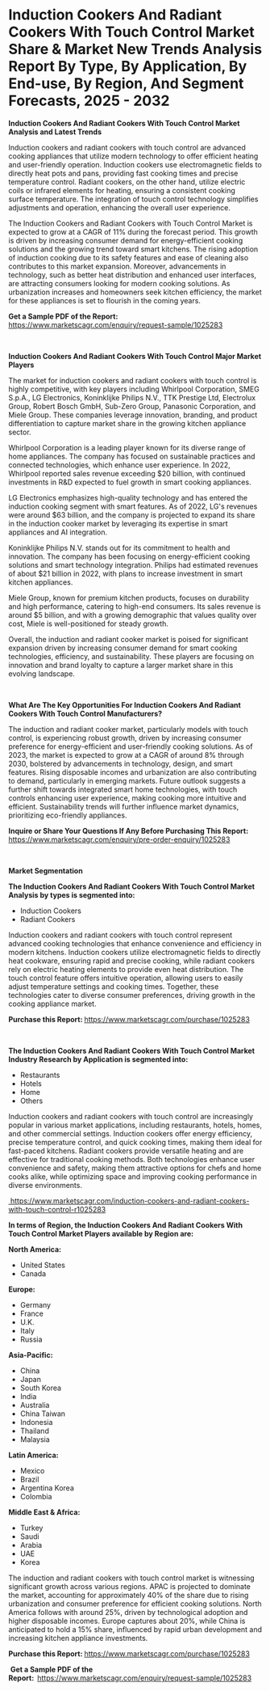 <p><h1>Induction Cookers And Radiant Cookers With Touch Control Market Share & Market New Trends Analysis Report By Type, By Application, By End-use, By Region, And Segment Forecasts, 2025 - 2032</h1></p><p><strong>Induction Cookers And Radiant Cookers With Touch Control Market Analysis and Latest Trends</strong></p>
<p><p>Induction cookers and radiant cookers with touch control are advanced cooking appliances that utilize modern technology to offer efficient heating and user-friendly operation. Induction cookers use electromagnetic fields to directly heat pots and pans, providing fast cooking times and precise temperature control. Radiant cookers, on the other hand, utilize electric coils or infrared elements for heating, ensuring a consistent cooking surface temperature. The integration of touch control technology simplifies adjustments and operation, enhancing the overall user experience.</p><p>The Induction Cookers and Radiant Cookers with Touch Control Market is expected to grow at a CAGR of 11% during the forecast period. This growth is driven by increasing consumer demand for energy-efficient cooking solutions and the growing trend toward smart kitchens. The rising adoption of induction cooking due to its safety features and ease of cleaning also contributes to this market expansion. Moreover, advancements in technology, such as better heat distribution and enhanced user interfaces, are attracting consumers looking for modern cooking solutions. As urbanization increases and homeowners seek kitchen efficiency, the market for these appliances is set to flourish in the coming years.</p></p>
<p><strong>Get a Sample PDF of the Report:&nbsp;</strong> <a href="https://www.marketscagr.com/enquiry/request-sample/1025283?utm_campaign=3623&utm_medium=2&utm_source=Github&utm_content=ia&utm_term=19042025&utm_id=induction-cookers-and-radiant-cookers-with-touch-control">https://www.marketscagr.com/enquiry/request-sample/1025283</a></p>
<p>&nbsp;</p>
<p><strong>Induction Cookers And Radiant Cookers With Touch Control Major Market Players</strong></p>
<p><p>The market for induction cookers and radiant cookers with touch control is highly competitive, with key players including Whirlpool Corporation, SMEG S.p.A., LG Electronics, Koninklijke Philips N.V., TTK Prestige Ltd, Electrolux Group, Robert Bosch GmbH, Sub-Zero Group, Panasonic Corporation, and Miele Group. These companies leverage innovation, branding, and product differentiation to capture market share in the growing kitchen appliance sector.</p><p>Whirlpool Corporation is a leading player known for its diverse range of home appliances. The company has focused on sustainable practices and connected technologies, which enhance user experience. In 2022, Whirlpool reported sales revenue exceeding $20 billion, with continued investments in R&D expected to fuel growth in smart cooking appliances.</p><p>LG Electronics emphasizes high-quality technology and has entered the induction cooking segment with smart features. As of 2022, LG's revenues were around $63 billion, and the company is projected to expand its share in the induction cooker market by leveraging its expertise in smart appliances and AI integration.</p><p>Koninklijke Philips N.V. stands out for its commitment to health and innovation. The company has been focusing on energy-efficient cooking solutions and smart technology integration. Philips had estimated revenues of about $21 billion in 2022, with plans to increase investment in smart kitchen appliances.</p><p>Miele Group, known for premium kitchen products, focuses on durability and high performance, catering to high-end consumers. Its sales revenue is around $5 billion, and with a growing demographic that values quality over cost, Miele is well-positioned for steady growth.</p><p>Overall, the induction and radiant cooker market is poised for significant expansion driven by increasing consumer demand for smart cooking technologies, efficiency, and sustainability. These players are focusing on innovation and brand loyalty to capture a larger market share in this evolving landscape.</p></p>
<p>&nbsp;</p>
<p><strong>What Are The Key Opportunities For Induction Cookers And Radiant Cookers With Touch Control Manufacturers?</strong></p>
<p><p>The induction and radiant cooker market, particularly models with touch control, is experiencing robust growth, driven by increasing consumer preference for energy-efficient and user-friendly cooking solutions. As of 2023, the market is expected to grow at a CAGR of around 8% through 2030, bolstered by advancements in technology, design, and smart features. Rising disposable incomes and urbanization are also contributing to demand, particularly in emerging markets. Future outlook suggests a further shift towards integrated smart home technologies, with touch controls enhancing user experience, making cooking more intuitive and efficient. Sustainability trends will further influence market dynamics, prioritizing eco-friendly appliances.</p></p>
<p><strong>Inquire or Share Your Questions If Any Before Purchasing This Report:</strong> <a href="https://www.marketscagr.com/enquiry/pre-order-enquiry/1025283?utm_campaign=3623&utm_medium=2&utm_source=Github&utm_content=ia&utm_term=19042025&utm_id=induction-cookers-and-radiant-cookers-with-touch-control">https://www.marketscagr.com/enquiry/pre-order-enquiry/1025283</a></p>
<p>&nbsp;</p>
<p><strong>Market Segmentation</strong></p>
<p><strong>The Induction Cookers And Radiant Cookers With Touch Control Market Analysis by types is segmented into:</strong></p>
<p><ul><li>Induction Cookers</li><li>Radiant Cookers</li></ul></p>
<p><p>Induction cookers and radiant cookers with touch control represent advanced cooking technologies that enhance convenience and efficiency in modern kitchens. Induction cookers utilize electromagnetic fields to directly heat cookware, ensuring rapid and precise cooking, while radiant cookers rely on electric heating elements to provide even heat distribution. The touch control feature offers intuitive operation, allowing users to easily adjust temperature settings and cooking times. Together, these technologies cater to diverse consumer preferences, driving growth in the cooking appliance market.</p></p>
<p><strong>Purchase this Report:&nbsp;</strong><a href="https://www.marketscagr.com/purchase/1025283?utm_campaign=3623&utm_medium=2&utm_source=Github&utm_content=ia&utm_term=19042025&utm_id=induction-cookers-and-radiant-cookers-with-touch-control">https://www.marketscagr.com/purchase/1025283</a></p>
<p>&nbsp;</p>
<p><strong>The Induction Cookers And Radiant Cookers With Touch Control Market Industry Research by Application is segmented into:</strong></p>
<p><ul><li>Restaurants</li><li>Hotels</li><li>Home</li><li>Others</li></ul></p>
<p><p>Induction cookers and radiant cookers with touch control are increasingly popular in various market applications, including restaurants, hotels, homes, and other commercial settings. Induction cookers offer energy efficiency, precise temperature control, and quick cooking times, making them ideal for fast-paced kitchens. Radiant cookers provide versatile heating and are effective for traditional cooking methods. Both technologies enhance user convenience and safety, making them attractive options for chefs and home cooks alike, while optimizing space and improving cooking performance in diverse environments.</p></p>
<p><a href="https://www.marketscagr.com/induction-cookers-and-radiant-cookers-with-touch-control-r1025283?utm_campaign=3623&utm_medium=2&utm_source=Github&utm_content=ia&utm_term=19042025&utm_id=induction-cookers-and-radiant-cookers-with-touch-control">&nbsp;https://www.marketscagr.com/induction-cookers-and-radiant-cookers-with-touch-control-r1025283</a></p>
<p><strong>In terms of Region, the Induction Cookers And Radiant Cookers With Touch Control Market Players available by Region are:</strong></p>
<p>
    <p> <strong> North America: </strong>
        <ul>
            <li>United States</li>
            <li>Canada</li>
        </ul>
        </p> 
    <p> <strong> Europe: </strong>
        <ul>
            <li>Germany</li>
            <li>France</li>
            <li>U.K.</li>
            <li>Italy</li>
            <li>Russia</li>
        </ul>
        </p> 
    <p> <strong> Asia-Pacific: </strong>
        <ul>
            <li>China</li>
            <li>Japan</li>
            <li>South Korea</li>
            <li>India</li>
            <li>Australia</li>
            <li>China Taiwan</li>
            <li>Indonesia</li>
            <li>Thailand</li>
            <li>Malaysia</li>
        </ul>
        </p> 
    <p> <strong> Latin America: </strong>
        <ul>
            <li>Mexico</li>
            <li>Brazil</li>
            <li>Argentina Korea</li>
            <li>Colombia</li>
        </ul>
        </p> 
    <p> <strong> Middle East & Africa: </strong>
        <ul>
            <li>Turkey</li>
            <li>Saudi</li>
            <li>Arabia</li>
            <li>UAE</li>
            <li>Korea</li>
        </ul>
    </p>
    </p>
<p><p>The induction and radiant cookers with touch control market is witnessing significant growth across various regions. APAC is projected to dominate the market, accounting for approximately 40% of the share due to rising urbanization and consumer preference for efficient cooking solutions. North America follows with around 25%, driven by technological adoption and higher disposable incomes. Europe captures about 20%, while China is anticipated to hold a 15% share, influenced by rapid urban development and increasing kitchen appliance investments.</p></p>
<p><strong>Purchase this Report: </strong><a href="https://www.marketscagr.com/purchase/1025283?utm_campaign=3623&utm_medium=2&utm_source=Github&utm_content=ia&utm_term=19042025&utm_id=induction-cookers-and-radiant-cookers-with-touch-control">https://www.marketscagr.com/purchase/1025283</a></p>
<p>&nbsp;<strong>Get a Sample PDF of the Report:&nbsp;&nbsp;</strong><a href="https://www.marketscagr.com/enquiry/request-sample/1025283?utm_campaign=3623&utm_medium=2&utm_source=Github&utm_content=ia&utm_term=19042025&utm_id=induction-cookers-and-radiant-cookers-with-touch-control">https://www.marketscagr.com/enquiry/request-sample/1025283</a></p>
<p><strong></strong></p>
<p><p></p><p></p><p></p></p>